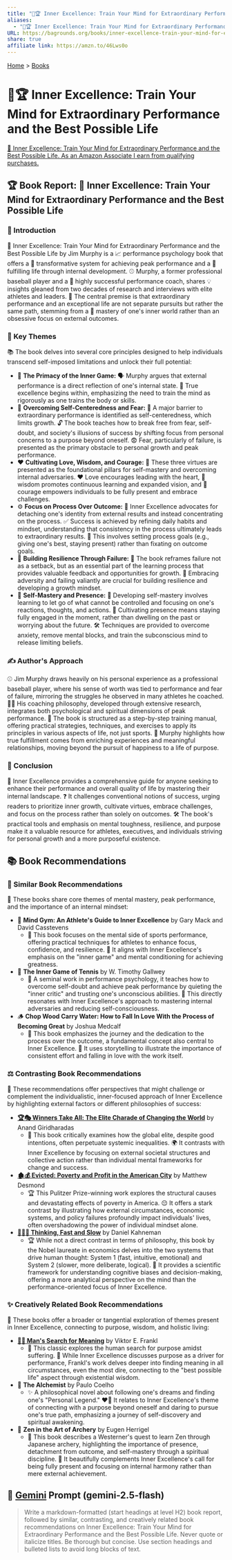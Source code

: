 ```yaml
---
title: "🧠🏆 Inner Excellence: Train Your Mind for Extraordinary Performance and the Best Possible Life"
aliases:
  - "🧠🏆 Inner Excellence: Train Your Mind for Extraordinary Performance and the Best Possible Life"
URL: https://bagrounds.org/books/inner-excellence-train-your-mind-for-extraordinary-performance-and-the-best-possible-life
share: true
affiliate link: https://amzn.to/46Lws0o
---
```

[Home](../index.md) > [Books](./index.md)  
# 🧠🏆 Inner Excellence: Train Your Mind for Extraordinary Performance and the Best Possible Life  
[🛒 Inner Excellence: Train Your Mind for Extraordinary Performance and the Best Possible Life. As an Amazon Associate I earn from qualifying purchases.](https://amzn.to/46Lws0o)  
  
## 🏆 Book Report: 🧠 Inner Excellence: Train Your Mind for Extraordinary Performance and the Best Possible Life  
  
### 📖 Introduction  
  
🧠 Inner Excellence: Train Your Mind for Extraordinary Performance and the Best Possible Life by Jim Murphy is a 📈 performance psychology book that offers a 🚀 transformative system for achieving peak performance and a 💯 fulfilling life through internal development. ⚾ Murphy, a former professional baseball player and a 🏅 highly successful performance coach, shares 💡 insights gleaned from two decades of research and interviews with elite athletes and leaders. 🔑 The central premise is that extraordinary performance and an exceptional life are not separate pursuits but rather the same path, stemming from a 🧠 mastery of one's inner world rather than an obsessive focus on external outcomes.  
  
### 🎯 Key Themes  
  
📚 The book delves into several core principles designed to help individuals transcend self-imposed limitations and unlock their full potential:  
  
* 🧠 **The Primacy of the Inner Game:** 🗣️ Murphy argues that external performance is a direct reflection of one's internal state. 🌟 True excellence begins within, emphasizing the need to train the mind as rigorously as one trains the body or skills.  
* 🚫 **Overcoming Self-Centeredness and Fear:** 🧱 A major barrier to extraordinary performance is identified as self-centeredness, which limits growth. 🔓 The book teaches how to break free from fear, self-doubt, and society's illusions of success by shifting focus from personal concerns to a purpose beyond oneself. 😨 Fear, particularly of failure, is presented as the primary obstacle to personal growth and peak performance.  
* ❤️ **Cultivating Love, Wisdom, and Courage:** 💎 These three virtues are presented as the foundational pillars for self-mastery and overcoming internal adversaries. ❤️ Love encourages leading with the heart, 🧠 wisdom promotes continuous learning and expanded vision, and 💪 courage empowers individuals to be fully present and embrace challenges.  
* ⚙️ **Focus on Process Over Outcome:** 🌟 Inner Excellence advocates for detaching one's identity from external results and instead concentrating on the process. ✅ Success is achieved by refining daily habits and mindset, understanding that consistency in the process ultimately leads to extraordinary results. 🎯 This involves setting process goals (e.g., giving one's best, staying present) rather than fixating on outcome goals.  
* 💪 **Building Resilience Through Failure:** 🔄 The book reframes failure not as a setback, but as an essential part of the learning process that provides valuable feedback and opportunities for growth. 🌱 Embracing adversity and failing valiantly are crucial for building resilience and developing a growth mindset.  
* 🧘 **Self-Mastery and Presence:** 🧠 Developing self-mastery involves learning to let go of what cannot be controlled and focusing on one's reactions, thoughts, and actions. 🧘 Cultivating presence means staying fully engaged in the moment, rather than dwelling on the past or worrying about the future. 🛠️ Techniques are provided to overcome anxiety, remove mental blocks, and train the subconscious mind to release limiting beliefs.  
  
### ✍️ Author's Approach  
  
⚾ Jim Murphy draws heavily on his personal experience as a professional baseball player, where his sense of worth was tied to performance and fear of failure, mirroring the struggles he observed in many athletes he coached. 👨‍🏫 His coaching philosophy, developed through extensive research, integrates both psychological and spiritual dimensions of peak performance. 📖 The book is structured as a step-by-step training manual, offering practical strategies, techniques, and exercises to apply its principles in various aspects of life, not just sports. 💖 Murphy highlights how true fulfillment comes from enriching experiences and meaningful relationships, moving beyond the pursuit of happiness to a life of purpose.  
  
### 🏁 Conclusion  
  
🌟 Inner Excellence provides a comprehensive guide for anyone seeking to enhance their performance and overall quality of life by mastering their internal landscape. ❓ It challenges conventional notions of success, urging readers to prioritize inner growth, cultivate virtues, embrace challenges, and focus on the process rather than solely on outcomes. 🛠️ The book's practical tools and emphasis on mental toughness, resilience, and purpose make it a valuable resource for athletes, executives, and individuals striving for personal growth and a more purposeful existence.  
  
## 📚 Book Recommendations  
  
### 🤝 Similar Book Recommendations  
  
🧠 These books share core themes of mental mastery, peak performance, and the importance of an internal mindset:  
  
* 🧠 **Mind Gym: An Athlete's Guide to Inner Excellence** by Gary Mack and David Casstevens  
    * 💪 This book focuses on the mental side of sports performance, offering practical techniques for athletes to enhance focus, confidence, and resilience. 🧠 It aligns with Inner Excellence's emphasis on the "inner game" and mental conditioning for achieving greatness.  
* 🎾 **The Inner Game of Tennis** by W. Timothy Gallwey  
    * 🌟 A seminal work in performance psychology, it teaches how to overcome self-doubt and achieve peak performance by quieting the "inner critic" and trusting one's unconscious abilities. 🧠 This directly resonates with Inner Excellence's approach to mastering internal adversaries and reducing self-consciousness.  
* 🪵 **Chop Wood Carry Water: How to Fall In Love With the Process of Becoming Great** by Joshua Medcalf  
    * 🚶 This book emphasizes the journey and the dedication to the process over the outcome, a fundamental concept also central to Inner Excellence. 📖 It uses storytelling to illustrate the importance of consistent effort and falling in love with the work itself.  
  
### ⚖️ Contrasting Book Recommendations  
  
🤔 These recommendations offer perspectives that might challenge or complement the individualistic, inner-focused approach of Inner Excellence by highlighting external factors or different philosophies of success:  
  
* **[🏆🎭 Winners Take All: The Elite Charade of Changing the World](./winners-take-all-the-elite-charade-of-changing-the-world.md)** by Anand Giridharadas  
    * 🧐 This book critically examines how the global elite, despite good intentions, often perpetuate systemic inequalities. 🌍 It contrasts with Inner Excellence by focusing on external societal structures and collective action rather than individual mental frameworks for change and success.  
* **[🏚️💰 Evicted: Poverty and Profit in the American City](./evicted-poverty-and-profit-in-the-american-city.md)** by Matthew Desmond  
    * 🏆 This Pulitzer Prize-winning work explores the structural causes and devastating effects of poverty in America. 😔 It offers a stark contrast by illustrating how external circumstances, economic systems, and policy failures profoundly impact individuals' lives, often overshadowing the power of individual mindset alone.  
* **[🤔🐇🐢 Thinking, Fast and Slow](./thinking-fast-and-slow.md)** by Daniel Kahneman  
    * 🏆 While not a direct contrast in terms of philosophy, this book by the Nobel laureate in economics delves into the two systems that drive human thought: System 1 (fast, intuitive, emotional) and System 2 (slower, more deliberate, logical). 🔬 It provides a scientific framework for understanding cognitive biases and decision-making, offering a more analytical perspective on the mind than the performance-oriented focus of Inner Excellence.  
  
### ✨ Creatively Related Book Recommendations  
  
🎨 These books offer a broader or tangential exploration of themes present in Inner Excellence, connecting to purpose, wisdom, and holistic living:  
  
* **[🔦💡 Man's Search for Meaning](./mans-search-for-meaning.md)** by Viktor E. Frankl  
    * 🌟 This classic explores the human search for purpose amidst suffering. 🧠 While Inner Excellence discusses purpose as a driver for performance, Frankl's work delves deeper into finding meaning in all circumstances, even the most dire, connecting to the "best possible life" aspect through existential wisdom.  
* 🧙 **The Alchemist** by Paulo Coelho  
    * ✨ A philosophical novel about following one's dreams and finding one's "Personal Legend." ❤️‍🔥 It relates to Inner Excellence's theme of connecting with a purpose beyond oneself and daring to pursue one's true path, emphasizing a journey of self-discovery and spiritual awakening.  
* 🏹 **Zen in the Art of Archery** by Eugen Herrigel  
    * 🧘 This book describes a Westerner's quest to learn Zen through Japanese archery, highlighting the importance of presence, detachment from outcome, and self-mastery through a spiritual discipline. 💫 It beautifully complements Inner Excellence's call for being fully present and focusing on internal harmony rather than mere external achievement.  
  
## 💬 [Gemini](https://gemini.google.com) Prompt (gemini-2.5-flash)  
> Write a markdown-formatted (start headings at level H2) book report, followed by similar, contrasting, and creatively related book recommendations on Inner Excellence: Train Your Mind for Extraordinary Performance and the Best Possible Life. Never quote or italicize titles. Be thorough but concise. Use section headings and bulleted lists to avoid long blocks of text.